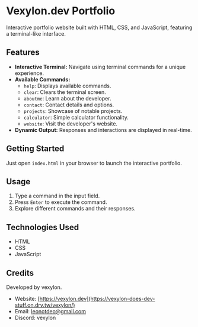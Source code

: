 # Vexylon.dev Portfolio

Interactive portfolio website built with HTML, CSS, and JavaScript, featuring a terminal-like interface.

## Features

- **Interactive Terminal:** Navigate using terminal commands for a unique experience.
- **Available Commands:**
  - `help`: Displays available commands.
  - `clear`: Clears the terminal screen.
  - `aboutme`: Learn about the developer.
  - `contact`: Contact details and options.
  - `projects`: Showcase of notable projects.
  - `calculator`: Simple calculator functionality.
  - `website`: Visit the developer's website.
- **Dynamic Output:** Responses and interactions are displayed in real-time.

## Getting Started

Just open `index.html` in your browser to launch the interactive portfolio.

## Usage

1. Type a command in the input field.
2. Press `Enter` to execute the command.
3. Explore different commands and their responses.


## Technologies Used

- HTML
- CSS
- JavaScript

## Credits

Developed by vexylon.
- Website: [https://vexylon.dev](https://vexylon-does-dev-stuff.on.drv.tw/vexylon/)
- Email: [leonotdeo@gmail.com](leonotdeo@gmail.com)
- Discord: vexylon
